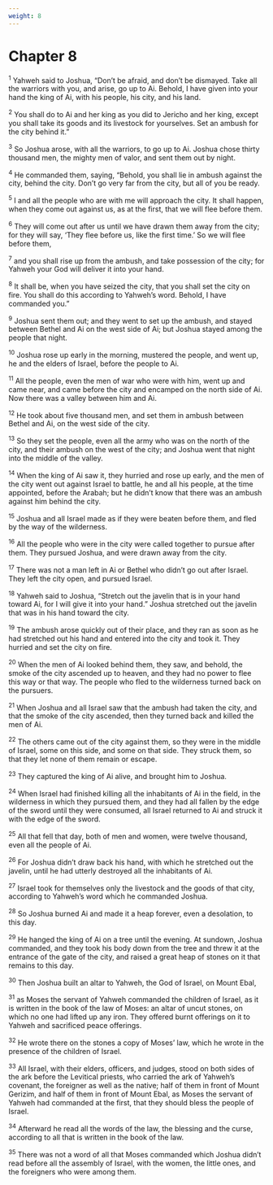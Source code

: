 ```yaml
---
weight: 8
---
```


# Chapter 8

<sup>1</sup> Yahweh said to Joshua, “Don’t be afraid, and don’t be dismayed. Take all the warriors with you, and arise, go up to Ai. Behold, I have given into your hand the king of Ai, with his people, his city, and his land. 

<sup>2</sup> You shall do to Ai and her king as you did to Jericho and her king, except you shall take its goods and its livestock for yourselves. Set an ambush for the city behind it.” 

<sup>3</sup> So Joshua arose, with all the warriors, to go up to Ai. Joshua chose thirty thousand men, the mighty men of valor, and sent them out by night. 

<sup>4</sup> He commanded them, saying, “Behold, you shall lie in ambush against the city, behind the city. Don’t go very far from the city, but all of you be ready. 

<sup>5</sup> I and all the people who are with me will approach the city. It shall happen, when they come out against us, as at the first, that we will flee before them. 

<sup>6</sup> They will come out after us until we have drawn them away from the city; for they will say, ‘They flee before us, like the first time.’ So we will flee before them, 

<sup>7</sup> and you shall rise up from the ambush, and take possession of the city; for Yahweh your God will deliver it into your hand. 

<sup>8</sup> It shall be, when you have seized the city, that you shall set the city on fire. You shall do this according to Yahweh’s word. Behold, I have commanded you.” 

<sup>9</sup> Joshua sent them out; and they went to set up the ambush, and stayed between Bethel and Ai on the west side of Ai; but Joshua stayed among the people that night. 

<sup>10</sup> Joshua rose up early in the morning, mustered the people, and went up, he and the elders of Israel, before the people to Ai. 

<sup>11</sup> All the people, even the men of war who were with him, went up and came near, and came before the city and encamped on the north side of Ai. Now there was a valley between him and Ai. 

<sup>12</sup> He took about five thousand men, and set them in ambush between Bethel and Ai, on the west side of the city. 

<sup>13</sup> So they set the people, even all the army who was on the north of the city, and their ambush on the west of the city; and Joshua went that night into the middle of the valley. 

<sup>14</sup> When the king of Ai saw it, they hurried and rose up early, and the men of the city went out against Israel to battle, he and all his people, at the time appointed, before the Arabah; but he didn’t know that there was an ambush against him behind the city. 

<sup>15</sup> Joshua and all Israel made as if they were beaten before them, and fled by the way of the wilderness. 

<sup>16</sup> All the people who were in the city were called together to pursue after them. They pursued Joshua, and were drawn away from the city. 

<sup>17</sup> There was not a man left in Ai or Bethel who didn’t go out after Israel. They left the city open, and pursued Israel. 

<sup>18</sup> Yahweh said to Joshua, “Stretch out the javelin that is in your hand toward Ai, for I will give it into your hand.” Joshua stretched out the javelin that was in his hand toward the city. 

<sup>19</sup> The ambush arose quickly out of their place, and they ran as soon as he had stretched out his hand and entered into the city and took it. They hurried and set the city on fire. 

<sup>20</sup> When the men of Ai looked behind them, they saw, and behold, the smoke of the city ascended up to heaven, and they had no power to flee this way or that way. The people who fled to the wilderness turned back on the pursuers. 

<sup>21</sup> When Joshua and all Israel saw that the ambush had taken the city, and that the smoke of the city ascended, then they turned back and killed the men of Ai. 

<sup>22</sup> The others came out of the city against them, so they were in the middle of Israel, some on this side, and some on that side. They struck them, so that they let none of them remain or escape. 

<sup>23</sup> They captured the king of Ai alive, and brought him to Joshua. 

<sup>24</sup> When Israel had finished killing all the inhabitants of Ai in the field, in the wilderness in which they pursued them, and they had all fallen by the edge of the sword until they were consumed, all Israel returned to Ai and struck it with the edge of the sword. 

<sup>25</sup> All that fell that day, both of men and women, were twelve thousand, even all the people of Ai. 

<sup>26</sup> For Joshua didn’t draw back his hand, with which he stretched out the javelin, until he had utterly destroyed all the inhabitants of Ai. 

<sup>27</sup> Israel took for themselves only the livestock and the goods of that city, according to Yahweh’s word which he commanded Joshua. 

<sup>28</sup> So Joshua burned Ai and made it a heap forever, even a desolation, to this day. 

<sup>29</sup> He hanged the king of Ai on a tree until the evening. At sundown, Joshua commanded, and they took his body down from the tree and threw it at the entrance of the gate of the city, and raised a great heap of stones on it that remains to this day. 

<sup>30</sup> Then Joshua built an altar to Yahweh, the God of Israel, on Mount Ebal, 

<sup>31</sup> as Moses the servant of Yahweh commanded the children of Israel, as it is written in the book of the law of Moses: an altar of uncut stones, on which no one had lifted up any iron. They offered burnt offerings on it to Yahweh and sacrificed peace offerings. 

<sup>32</sup> He wrote there on the stones a copy of Moses’ law, which he wrote in the presence of the children of Israel. 

<sup>33</sup> All Israel, with their elders, officers, and judges, stood on both sides of the ark before the Levitical priests, who carried the ark of Yahweh’s covenant, the foreigner as well as the native; half of them in front of Mount Gerizim, and half of them in front of Mount Ebal, as Moses the servant of Yahweh had commanded at the first, that they should bless the people of Israel. 

<sup>34</sup> Afterward he read all the words of the law, the blessing and the curse, according to all that is written in the book of the law. 

<sup>35</sup> There was not a word of all that Moses commanded which Joshua didn’t read before all the assembly of Israel, with the women, the little ones, and the foreigners who were among them. 


